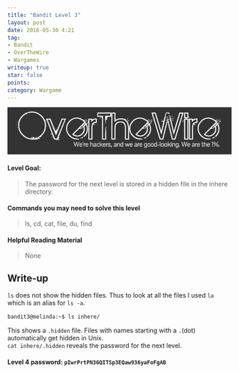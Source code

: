 ```yaml
---
title: "Bandit Level 3"
layout: post
date: 2016-05-30 4:21
tag:
- Bandit
- OverTheWire
- Wargames
writeup: true
star: false
points:
category: Wargame
---
```


![OverTheWire logo](/assets/images/OverTheWire/logo.png)

#### Level Goal:

>The password for the next level is stored in a hidden file in the inhere directory.

#### Commands you may need to solve this level

>ls, cd, cat, file, du, find

#### Helpful Reading Material

>None

## Write-up

`ls` does not show the hidden files. Thus to look at all the files I used `la` which is an alias for `ls -a`.

~~~bash
bandit3@melinda:~$ ls inhere/
~~~

This shows a `.hidden` file. Files with names starting with a `.`(dot) automatically get hidden in Unix.<br> `cat inhere/.hidden` reveals the password for the next level.

#### Level 4 password: `pIwrPrtPN36QITSp3EQaw936yaFoFgAB`
